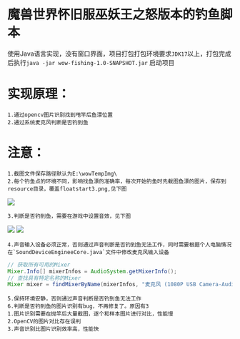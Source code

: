魔兽世界怀旧服巫妖王之怒版本的钓鱼脚本
=


使用Java语言实现，没有窗口界面，项目打包打包环境要求`JDK17`以上，打包完成后执行`java -jar wow-fishing-1.0-SNAPSHOT.jar` 启动项目


实现原理：
==
	1.通过opencv图片识别找到甩竿后鱼漂位置
	2.通过系统麦克风判断是否钓到鱼

注意：
==
	1.截图文件保存路径默认为E:\wowTempImg\ 
	2.每个钓鱼点的环境不同，影响找鱼漂的准确率，每次开始钓鱼时先截图鱼漂的图片，保存到resource目录，覆盖floatstart3.png,见下图
![](https://github.com/user-attachments/assets/eccb840d-a989-4a47-952a-321daf2e0680)

	3.判断是否钓到鱼，需要在游戏中设置音效，见下图
![](https://github.com/user-attachments/assets/0b2cd150-3c2f-4dba-9a35-34d2987ad173)
![](https://github.com/user-attachments/assets/e7fb6e02-f1ee-4d6b-9064-238b6893da8f)

	4.声音输入设备必须正常，否则通过声音判断是否钓到鱼无法工作，同时需要根据个人电脑情况在`SoundDeviceEngineeCore.java`文件中修改麦克风输入设备
```java
// 获取所有可用的Mixer
Mixer.Info[] mixerInfos = AudioSystem.getMixerInfo();
// 查找具有特定名称的Mixer
Mixer mixer = findMixerByName(mixerInfos, "麦克风 (1080P USB Camera-Audio)");
```
	5.保持环境安静，否则通过声音判断是否钓到鱼无法工作
	6.判断是否钓到鱼的图片识别有bug，不再修复了。原因有3
	1.图片识别需要在抛竿后大量截图，逐个和样本图片进行对比，性能慢
	2.OpenCV的图片对比存在误判
	3.声音识别比图片识别效率高，性能快
 
